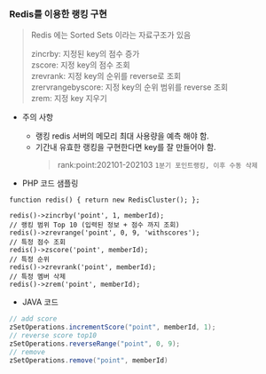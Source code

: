 ### Redis를 이용한 랭킹 구현

> Redis 에는 Sorted Sets 이라는 자료구조가 있음 <br>
> 
> zincrby: 지정된 key의 점수 증가 <br>
> zscore: 지정 key의 점수 조회 <br>
> zrevrank: 지정 key의 순위를 reverse로 조회 <br>
> zrervrangebyscore: 지정 key의 순위 범위를  reverse 조회 <br>
> zrem: 지정 key 지우기 

* 주의 사항
  * 랭킹 redis 서버의 메모리 최대 사용량을 예측 해야 함.
  * 기간내 유효한 랭킹을 구현한다면 key를 잘 만들어야 함.
    > rank:point:202101-202103 `1분기 포인트랭킹, 이후 수동 삭제` 
    

* PHP 코드 샘플링
```injectablephp
function redis() { return new RedisCluster(); };

redis()->zincrby('point', 1, memberId);
// 랭킹 범위 Top 10 (입력된 정보 + 점수 까지 조회)
redis()->zrevrange('point', 0, 9, 'withscores');
// 특정 점수 조회
redis()->zscore('point', memberId);
// 특정 순위
redis()->zrevrank('point', memberId);
// 특정 멤버 삭제
redis()->zrem('point', memberId);
```

* JAVA 코드
```java
// add score
zSetOperations.incrementScore("point", memberId, 1);
// reverse score top10 
zSetOperations.reverseRange("point", 0, 9);
// remove
zSetOperations.remove("point", memberId)
```